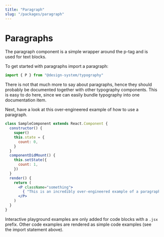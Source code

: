 ```yaml
---
title: "Paragraph"
slug: "/packages/paragraph"
---
```


# Paragraphs

The paragraph component is a simple wrapper around the p-tag and is used for text blocks.

To get started with paragraphs import a paragraph:

```js
import { P } from "@design-system/typography"
```

There is not that much more to say about paragraphs, hence they should probably be documented together with other typography components. This is easy to do here, since we can easily bundle typography into one documentation item.

Next, have a look at this over-engineered example of how to use a paragraph.

```jsx
class SampleComponent extends React.Component {
  constructor() {
    super()
    this.state = {
      count: 0,
    }
  }
  componentDidMount() {
    this.setState({
      count: 1,
    })
  }
  render() {
    return (
      <P className="something">
        { "This is an incredibly over-engineered example of a paragraph." }
      </P>
    )
  }
}
```

Interactive playground examples are only added for code blocks with a `.jsx` prefix. Other code examples are rendered as simple code examples (see the import statement above).
